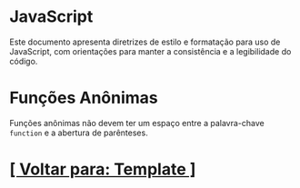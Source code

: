 # JavaScript

Este documento apresenta diretrizes de estilo e formatação para uso de JavaScript, com orientações para manter a consistência e a legibilidade do código.

# Funções Anônimas

Funções anônimas não devem ter um espaço entre a palavra-chave `function` e a abertura de parênteses.

# [[ Voltar para: Template ]](../template.md)